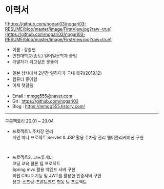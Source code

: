 # 이력서
![https://github.com/nogari03/nogari03-RESUME/blob/master/image/FirstView.jpg?raw=true](https://github.com/nogari03/nogari03-RESUME/blob/master/image/FirstView.jpg?raw=true)

- 이름 : 강승현
- 인천대학교(송도) 일어일문학과 졸업
- 개발자가 되고싶은 문돌이
<br><br>
- 일본 상사에서 2년간 일하다가 국내 복귀(2019.12)
- 컴퓨터 좋아함
- 이제 첫걸음
<br><br>
- Email : mmgg555@naver.com
- Git : https://github.com/nogari03
- Blog : https://mmgg555.tistory.com/

----
구공팩토리 20.01 ~ 20.04
<br>

- 프로젝트1. 주차장 관리   
개인 미니 프로젝트
Servlet & JSP 활용 주차장 관리 웹어플리케이션 구현
<br>

- 프로젝트2. 코드투게더    
코딩 교육 클론 팀 프로젝트   
Spring mvc 활용 백엔드 서버 구현   
회원 CRUD 기능 및 JWT를 활용한 인증서버 구현   
장고-스프링-프론트엔드 협동 팀 프로젝트
